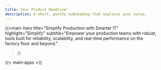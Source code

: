 ```yaml
---
title: Your Product Headline'
description: A short, punchy subheading that explains your value.
---
```


{{<main-hero
  title="Simplify Production with Smarter IT"
  highlight="Simplify"
  subtitle="Empower your production teams with robust, tools built for reliability, scalability, and real-time performance on the factory floor and beyond."
  >}}

{{< main-apps >}}
